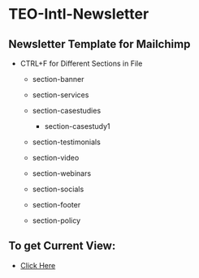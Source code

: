 # TEO-Intl-Newsletter

## Newsletter Template for Mailchimp

* CTRL+F for Different Sections in File

    * section-banner

    * section-services

    * section-casestudies

        * section-casestudy1

    * section-testimonials

    * section-video

    * section-webinars

    * section-socials

    * section-footer

    * section-policy

## To get Current View:

* [Click Here](https://htmlpreview.github.io/?https://github.com/hassanaftab93/TEO-Intl-Newsletter/blob/2b1bc98cf097e2f50d632bdb5854529d128e1bc3/index.html)